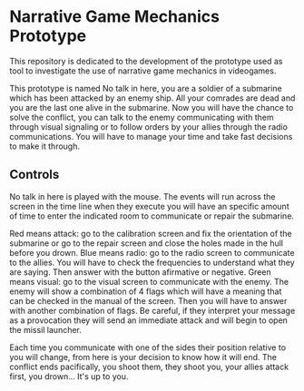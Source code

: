 # Narrative Game Mechanics Prototype

This repository is dedicated to the development of the prototype used as tool to investigate the use of narrative game mechanics in videogames.

This prototype is named No talk in here, you are a soldier of a submarine which has been attacked by an enemy ship. All your comrades are dead and you are the last one alive in the submarine. Now you will have the chance to solve the conflict, you can talk to the enemy communicating with them through visual signaling or to follow orders by your allies through the radio communications. You will have to manage your time and take fast decisions to make it through.

## Controls

No talk in here is played with the mouse. The events will run across the screen in the time line when they execute you will have an specific amount of time to enter the indicated room to communicate or repair the submarine.

Red means attack: go to the calibration screen and fix the orientation of the submarine or go to the repair screen and close the holes made in the hull before you drown.
Blue means radio: go to the radio screen to communicate to the allies. You will have to check the frequencies to understand what they are saying. Then answer with the button afirmative or negative.
Green means visual: go to the visual screen to communicate with the enemy. The enemy will show a combination of 4 flags which will have a meaning that can be checked in the manual of the screen. Then you will have to answer with another combination of flags. Be careful, if they interpret your message as a provocation they will send an immediate attack and will begin to open the missil launcher.

Each time you communicate with one of the sides their position relative to you will change, from here is your decision to know how it will end. The conflict ends pacifically, you shoot them, they shoot you, your allies attack first, you drown... It's up to you.
